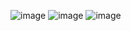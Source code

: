 ![image](https://github.com/user-attachments/assets/106d1eb4-dc92-492d-b671-3e5cef8d0e2e)
![image](https://github.com/user-attachments/assets/3fbd8d09-17c6-4799-8c22-53c70624b4ef)
![image](https://github.com/user-attachments/assets/f0de81c7-63af-47ae-ae89-bcadead50a24)


